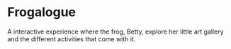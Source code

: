 # Frogalogue
A interactive experience where the frog, Betty, explore her little art gallery and the different activities that come with it.

